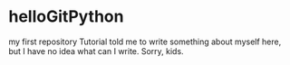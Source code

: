 # helloGitPython
my first repository
Tutorial told me to write something about myself here, but I have no idea what can I write. Sorry, kids.
